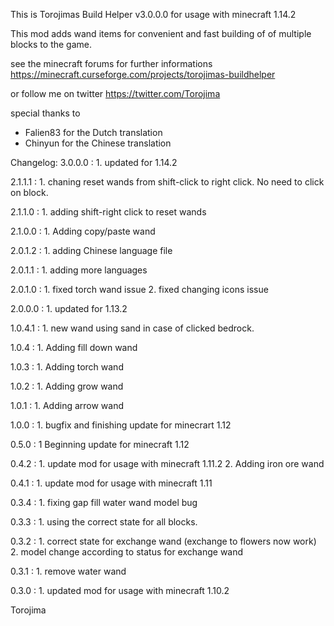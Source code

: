 This is Torojimas Build Helper v3.0.0.0 for usage with minecraft 1.14.2 

This mod adds wand items for convenient and fast building of of multiple blocks to the game. 

see the minecraft forums for further informations
https://minecraft.curseforge.com/projects/torojimas-buildhelper

or follow me on twitter https://twitter.com/Torojima

special thanks to 
- Falien83 for the Dutch translation
- Chinyun for the Chinese translation

Changelog:
3.0.0.0 : 1. updated for 1.14.2

2.1.1.1 : 1. chaning reset wands from shift-click to right click. No need to click on block.

2.1.1.0 : 1. adding shift-right click to reset wands

2.1.0.0 : 1. Adding copy/paste wand

2.0.1.2 : 1. adding Chinese language file

2.0.1.1 : 1. adding more languages

2.0.1.0 : 1. fixed torch wand issue
          2. fixed changing icons issue

2.0.0.0 : 1. updated for 1.13.2

1.0.4.1 : 1. new wand using sand in case of clicked bedrock.

1.0.4 : 1. Adding fill down wand

1.0.3 : 1. Adding torch wand

1.0.2 : 1. Adding grow wand

1.0.1 : 1. Adding arrow wand

1.0.0 : 1. bugfix and finishing update for minecrart 1.12

0.5.0 : 1  Beginning update for minecraft 1.12

0.4.2 : 1. update mod for usage with minecraft 1.11.2
        2. Adding iron ore wand

0.4.1 : 1. update mod for usage with minecraft 1.11

0.3.4 : 1. fixing gap fill water wand model bug

0.3.3 : 1. using the correct state for all blocks.

0.3.2 : 1. correct state for exchange wand (exchange to flowers now work)
        2. model change according to status for exchange wand

0.3.1 : 1. remove water wand

0.3.0 : 1. updated mod for usage with minecraft 1.10.2

Torojima